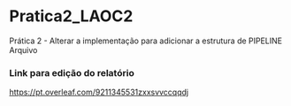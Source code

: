 # Pratica2_LAOC2

Prática 2 - Alterar a implementação para adicionar a estrutura de PIPELINE Arquivo

### Link para edição do relatório

https://pt.overleaf.com/9211345531zxxsvvccqqdj
